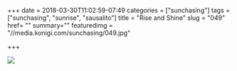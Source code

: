 +++
date = 2018-03-30T11:02:59-07:49
categories = ["sunchasing"]
tags = ["sunchasing", "sunrise", "sausalito"]
title = "Rise and Shine"
slug = "049"
href= ""
summary=""
featuredimg = "//media.konigi.com/sunchasing/049.jpg"

+++

<img src="//media.konigi.com/sunchasing/049.jpg" />
